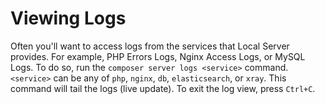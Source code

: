 # Viewing Logs

Often you'll want to access logs from the services that Local Server provides. For example, PHP Errors Logs, Nginx Access Logs, or MySQL Logs. To do so, run the `composer server logs <service>` command. `<service>` can be any of `php`, `nginx`, `db`, `elasticsearch`, or `xray`. This command will tail the logs (live update). To exit the log view, press `Ctrl+C`.
